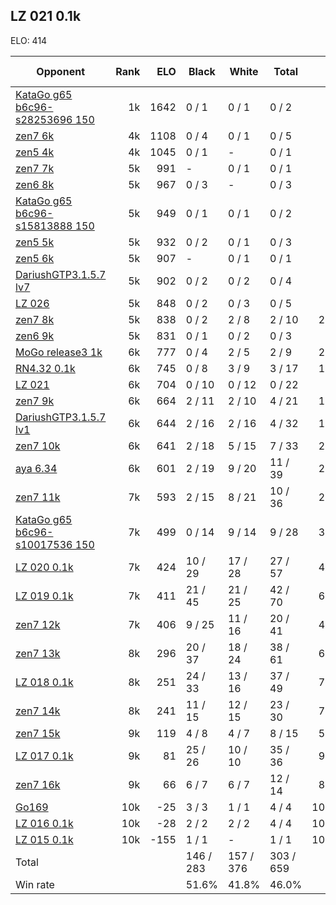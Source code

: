 ## LZ 021 0.1k ##

ELO: 414

Opponent | Rank | ELO | Black | White | Total | Win rate
---------|-----:|----:|-------|-------|-------|-------:
[KataGo g65 b6c96-s28253696 150](KataGo%20g65%20b6c96-s28253696%20150.md) | 1k | 1642 | 0 / 1 | 0 / 1 | 0 / 2 | 0.0%
[zen7 6k](zen7%206k.md) | 4k | 1108 | 0 / 4 | 0 / 1 | 0 / 5 | 0.0%
[zen5 4k](zen5%204k.md) | 4k | 1045 | 0 / 1 | - | 0 / 1 | 0.0%
[zen7 7k](zen7%207k.md) | 5k | 991 | - | 0 / 1 | 0 / 1 | 0.0%
[zen6 8k](zen6%208k.md) | 5k | 967 | 0 / 3 | - | 0 / 3 | 0.0%
[KataGo g65 b6c96-s15813888 150](KataGo%20g65%20b6c96-s15813888%20150.md) | 5k | 949 | 0 / 1 | 0 / 1 | 0 / 2 | 0.0%
[zen5 5k](zen5%205k.md) | 5k | 932 | 0 / 2 | 0 / 1 | 0 / 3 | 0.0%
[zen5 6k](zen5%206k.md) | 5k | 907 | - | 0 / 1 | 0 / 1 | 0.0%
[DariushGTP3.1.5.7 lv7](DariushGTP3.1.5.7%20lv7.md) | 5k | 902 | 0 / 2 | 0 / 2 | 0 / 4 | 0.0%
[LZ 026](LZ%20026.md) | 5k | 848 | 0 / 2 | 0 / 3 | 0 / 5 | 0.0%
[zen7 8k](zen7%208k.md) | 5k | 838 | 0 / 2 | 2 / 8 | 2 / 10 | 20.0%
[zen6 9k](zen6%209k.md) | 5k | 831 | 0 / 1 | 0 / 2 | 0 / 3 | 0.0%
[MoGo release3 1k](MoGo%20release3%201k.md) | 6k | 777 | 0 / 4 | 2 / 5 | 2 / 9 | 22.2%
[RN4.32 0.1k](RN4.32%200.1k.md) | 6k | 745 | 0 / 8 | 3 / 9 | 3 / 17 | 17.6%
[LZ 021](LZ%20021.md) | 6k | 704 | 0 / 10 | 0 / 12 | 0 / 22 | 0.0%
[zen7 9k](zen7%209k.md) | 6k | 664 | 2 / 11 | 2 / 10 | 4 / 21 | 19.0%
[DariushGTP3.1.5.7 lv1](DariushGTP3.1.5.7%20lv1.md) | 6k | 644 | 2 / 16 | 2 / 16 | 4 / 32 | 12.5%
[zen7 10k](zen7%2010k.md) | 6k | 641 | 2 / 18 | 5 / 15 | 7 / 33 | 21.2%
[aya 6.34](aya%206.34.md) | 6k | 601 | 2 / 19 | 9 / 20 | 11 / 39 | 28.2%
[zen7 11k](zen7%2011k.md) | 7k | 593 | 2 / 15 | 8 / 21 | 10 / 36 | 27.8%
[KataGo g65 b6c96-s10017536 150](KataGo%20g65%20b6c96-s10017536%20150.md) | 7k | 499 | 0 / 14 | 9 / 14 | 9 / 28 | 32.1%
[LZ 020 0.1k](LZ%20020%200.1k.md) | 7k | 424 | 10 / 29 | 17 / 28 | 27 / 57 | 47.4%
[LZ 019 0.1k](LZ%20019%200.1k.md) | 7k | 411 | 21 / 45 | 21 / 25 | 42 / 70 | 60.0%
[zen7 12k](zen7%2012k.md) | 7k | 406 | 9 / 25 | 11 / 16 | 20 / 41 | 48.8%
[zen7 13k](zen7%2013k.md) | 8k | 296 | 20 / 37 | 18 / 24 | 38 / 61 | 62.3%
[LZ 018 0.1k](LZ%20018%200.1k.md) | 8k | 251 | 24 / 33 | 13 / 16 | 37 / 49 | 75.5%
[zen7 14k](zen7%2014k.md) | 8k | 241 | 11 / 15 | 12 / 15 | 23 / 30 | 76.7%
[zen7 15k](zen7%2015k.md) | 9k | 119 | 4 / 8 | 4 / 7 | 8 / 15 | 53.3%
[LZ 017 0.1k](LZ%20017%200.1k.md) | 9k | 81 | 25 / 26 | 10 / 10 | 35 / 36 | 97.2%
[zen7 16k](zen7%2016k.md) | 9k | 66 | 6 / 7 | 6 / 7 | 12 / 14 | 85.7%
[Go169](Go169.md) | 10k | -25 | 3 / 3 | 1 / 1 | 4 / 4 | 100.0%
[LZ 016 0.1k](LZ%20016%200.1k.md) | 10k | -28 | 2 / 2 | 2 / 2 | 4 / 4 | 100.0%
[LZ 015 0.1k](LZ%20015%200.1k.md) | 10k | -155 | 1 / 1 | - | 1 / 1 | 100.0%
Total | | | 146 / 283 | 157 / 376 | 303 / 659 | 
Win rate| | | 51.6% | 41.8% | 46.0% | 
